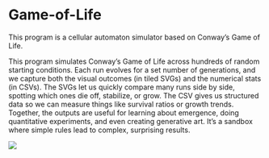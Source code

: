 # Game-of-Life
This program is a cellular automaton simulator based on Conway’s Game of Life.

This program simulates Conway’s Game of Life across hundreds of random starting conditions. Each run evolves for a set number of generations, and we capture both the visual outcomes (in tiled SVGs) and the numerical stats (in CSVs).
The SVGs let us quickly compare many runs side by side, spotting which ones die off, stabilize, or grow. The CSV gives us structured data so we can measure things like survival ratios or growth trends.
Together, the outputs are useful for learning about emergence, doing quantitative experiments, and even creating generative art. It’s a sandbox where simple rules lead to complex, surprising results.

![](https://github.com/DataWzard/Game-of-Life/blob/main/gol_random_tiled.svg)
